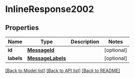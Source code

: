 # InlineResponse2002

## Properties
Name | Type | Description | Notes
------------ | ------------- | ------------- | -------------
**id** | [**MessageId**](MessageId.md) |  | [optional] 
**labels** | [**MessageLabels**](MessageLabels.md) |  | [optional] 

[[Back to Model list]](../README.md#documentation-for-models) [[Back to API list]](../README.md#documentation-for-api-endpoints) [[Back to README]](../README.md)

